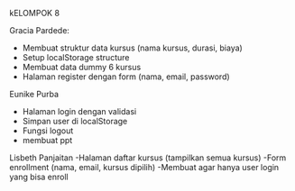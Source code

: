 kELOMPOK 8

Gracia Pardede: 
- Membuat struktur data kursus (nama kursus, durasi, biaya)
- Setup localStorage structure
- Membuat data dummy 6 kursus
- Halaman register dengan form (nama, email, password)

Eunike Purba
- Halaman login dengan validasi
- Simpan user di localStorage
- Fungsi logout
- membuat ppt

Lisbeth Panjaitan
-Halaman daftar kursus (tampilkan semua kursus)
-Form enrollment (nama, email, kursus dipilih)
-Membuat agar hanya user login yang bisa enroll
